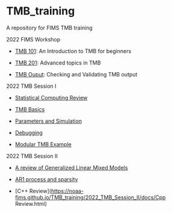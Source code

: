 # TMB_training
A repository for FIMS TMB training

2022 FIMS Workshop 
- [TMB 101](https://noaa-fims.github.io/TMB_training/2022_FIMS_Workshop/docs/TMB101.html): An Introduction to TMB for beginners

- [TMB 201](https://noaa-fims.github.io/TMB_training/2022_FIMS_Workshop/docs/TMB201.html): Advanced topics in TMB

- [TMB Ouput](https://noaa-fims.github.io/TMB_training/2022_FIMS_Workshop/docs/TMB_diagnostics.html): Checking and Validating TMB output

2022 TMB Session I

- [Statistical Computing Review](https://noaa-fims.github.io/TMB_training/2022_TMB_Session_I/docs/00_Likelihoods_AD.html)

- [TMB Basics](https://noaa-fims.github.io/TMB_training/2022_TMB_Session_I/docs/01_TMB_Basics.html)

- [Parameters and Simulation](https://noaa-fims.github.io/TMB_training/2022_TMB_Session_I/docs/02_Parameters.html)

- [Debugging](https://noaa-fims.github.io/TMB_training/2022_TMB_Session_I/docs/03_Debugging_I.html)

- [Modular TMB Example](https://noaa-fims.github.io/TMB_training/2022_TMB_Session_I/docs/04_Modular_TMB.html)

2022 TMB Session II

- [A review of Generalized Linear Mixed Models](https://noaa-fims.github.io/TMB_training/2022_TMB_Session_II/docs/LVM.html)

- [AR1 process and sparsity](https://noaa-fims.github.io/TMB_training/2022_TMB_Session_II/docs/AR1.html)

- [C++ Review](https://noaa-fims.github.io/TMB_training/2022_TMB_Session_II/docs/Cpp Review.html)
